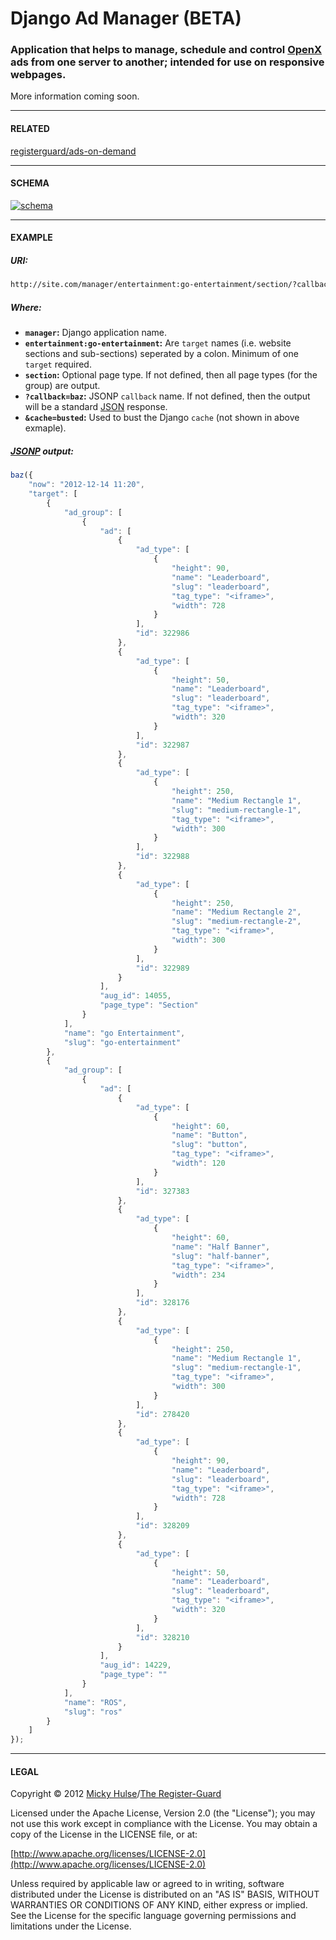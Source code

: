 # Django Ad Manager (BETA)

### Application that helps to manage, schedule and control [OpenX](http://www.openx.com/) ads from one server to another; intended for use on responsive webpages.

More information coming soon.

---

#### RELATED

[registerguard/ads-on-demand](https://github.com/registerguard/ads-on-demand)

---

#### SCHEMA

[![schema](https://raw.github.com/registerguard/django-ad-manager/master/ad_manager/ad_manager.png)](https://raw.github.com/registerguard/django-ad-manager/master/ad_manager/ad_manager.png)

---

#### EXAMPLE

##### URI:

```html
http://site.com/manager/entertainment:go-entertainment/section/?callback=baz
```

##### Where:

* <b>`manager`:</b> Django application name.
* <b>`entertainment:go-entertainment`:</b> Are `target` names (i.e. website sections and sub-sections) seperated by a colon. Minimum of one `target` required.
* <b>`section`:</b> Optional page type. If not defined, then all page types (for the group) are output.
* <b>`?callback=baz`:</b> JSONP `callback` name. If not defined, then the output will be a standard [JSON](http://www.json.org/) response.
* <b>`&cache=busted`:</b> Used to bust the Django `cache` (not shown in above exmaple).

##### [JSONP](http://en.wikipedia.org/wiki/JSONP) output:

```javascript
baz({
    "now": "2012-12-14 11:20",
    "target": [
        {
            "ad_group": [
                {
                    "ad": [
                        {
                            "ad_type": [
                                {
                                    "height": 90,
                                    "name": "Leaderboard",
                                    "slug": "leaderboard",
                                    "tag_type": "<iframe>",
                                    "width": 728
                                }
                            ],
                            "id": 322986
                        },
                        {
                            "ad_type": [
                                {
                                    "height": 50,
                                    "name": "Leaderboard",
                                    "slug": "leaderboard",
                                    "tag_type": "<iframe>",
                                    "width": 320
                                }
                            ],
                            "id": 322987
                        },
                        {
                            "ad_type": [
                                {
                                    "height": 250,
                                    "name": "Medium Rectangle 1",
                                    "slug": "medium-rectangle-1",
                                    "tag_type": "<iframe>",
                                    "width": 300
                                }
                            ],
                            "id": 322988
                        },
                        {
                            "ad_type": [
                                {
                                    "height": 250,
                                    "name": "Medium Rectangle 2",
                                    "slug": "medium-rectangle-2",
                                    "tag_type": "<iframe>",
                                    "width": 300
                                }
                            ],
                            "id": 322989
                        }
                    ],
                    "aug_id": 14055,
                    "page_type": "Section"
                }
            ],
            "name": "go Entertainment",
            "slug": "go-entertainment"
        },
        {
            "ad_group": [
                {
                    "ad": [
                        {
                            "ad_type": [
                                {
                                    "height": 60,
                                    "name": "Button",
                                    "slug": "button",
                                    "tag_type": "<iframe>",
                                    "width": 120
                                }
                            ],
                            "id": 327383
                        },
                        {
                            "ad_type": [
                                {
                                    "height": 60,
                                    "name": "Half Banner",
                                    "slug": "half-banner",
                                    "tag_type": "<iframe>",
                                    "width": 234
                                }
                            ],
                            "id": 328176
                        },
                        {
                            "ad_type": [
                                {
                                    "height": 250,
                                    "name": "Medium Rectangle 1",
                                    "slug": "medium-rectangle-1",
                                    "tag_type": "<iframe>",
                                    "width": 300
                                }
                            ],
                            "id": 278420
                        },
                        {
                            "ad_type": [
                                {
                                    "height": 90,
                                    "name": "Leaderboard",
                                    "slug": "leaderboard",
                                    "tag_type": "<iframe>",
                                    "width": 728
                                }
                            ],
                            "id": 328209
                        },
                        {
                            "ad_type": [
                                {
                                    "height": 50,
                                    "name": "Leaderboard",
                                    "slug": "leaderboard",
                                    "tag_type": "<iframe>",
                                    "width": 320
                                }
                            ],
                            "id": 328210
                        }
                    ],
                    "aug_id": 14229,
                    "page_type": ""
                }
            ],
            "name": "ROS",
            "slug": "ros"
        }
    ]
});
```

---

#### LEGAL

Copyright © 2012 [Micky Hulse](http://hulse.me)/[The Register-Guard](http://registerguard.com)

Licensed under the Apache License, Version 2.0 (the "License"); you may not use this work except in compliance with the License. You may obtain a copy of the License in the LICENSE file, or at:

[http://www.apache.org/licenses/LICENSE-2.0](http://www.apache.org/licenses/LICENSE-2.0)

Unless required by applicable law or agreed to in writing, software distributed under the License is distributed on an "AS IS" BASIS, WITHOUT WARRANTIES OR CONDITIONS OF ANY KIND, either express or implied. See the License for the specific language governing permissions and limitations under the License.